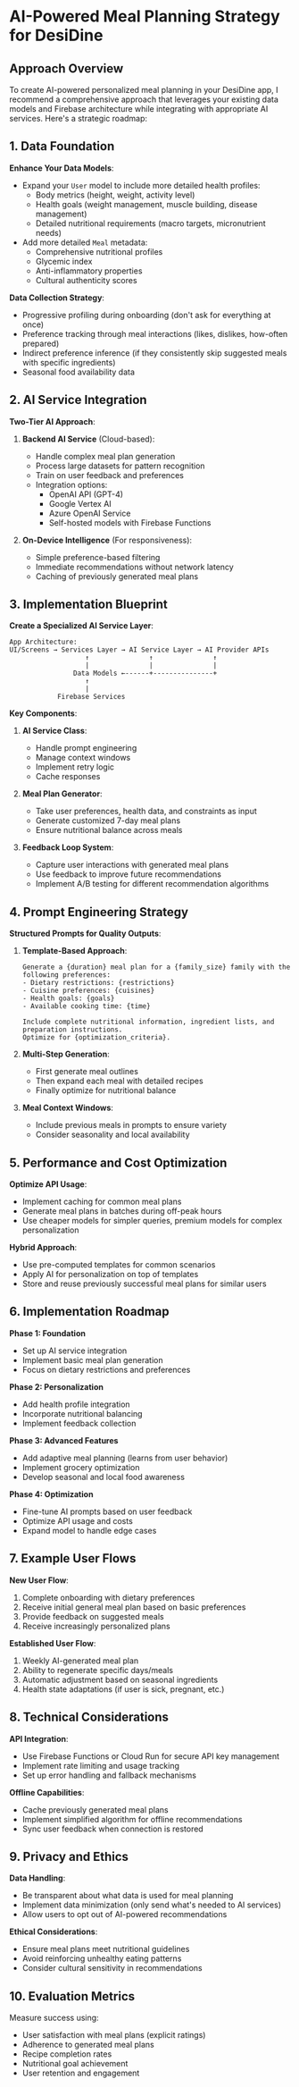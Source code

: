 # AI-Powered Meal Planning Strategy for DesiDine

## Approach Overview

To create AI-powered personalized meal planning in your DesiDine app, I recommend a comprehensive approach that leverages your existing data models and Firebase architecture while integrating with appropriate AI services. Here's a strategic roadmap:

## 1. Data Foundation

**Enhance Your Data Models**:
- Expand your `User` model to include more detailed health profiles:
  - Body metrics (height, weight, activity level)
  - Health goals (weight management, muscle building, disease management)
  - Detailed nutritional requirements (macro targets, micronutrient needs)
- Add more detailed `Meal` metadata:
  - Comprehensive nutritional profiles
  - Glycemic index
  - Anti-inflammatory properties
  - Cultural authenticity scores

**Data Collection Strategy**:
- Progressive profiling during onboarding (don't ask for everything at once)
- Preference tracking through meal interactions (likes, dislikes, how-often prepared)
- Indirect preference inference (if they consistently skip suggested meals with specific ingredients)
- Seasonal food availability data

## 2. AI Service Integration

**Two-Tier AI Approach**:

1. **Backend AI Service** (Cloud-based):
   - Handle complex meal plan generation
   - Process large datasets for pattern recognition
   - Train on user feedback and preferences
   - Integration options:
     - OpenAI API (GPT-4)
     - Google Vertex AI
     - Azure OpenAI Service
     - Self-hosted models with Firebase Functions

2. **On-Device Intelligence** (For responsiveness):
   - Simple preference-based filtering
   - Immediate recommendations without network latency
   - Caching of previously generated meal plans

## 3. Implementation Blueprint

**Create a Specialized AI Service Layer**:

```
App Architecture:
UI/Screens → Services Layer → AI Service Layer → AI Provider APIs
                   ↑               ↑               ↑
                   |               |               |
                Data Models ←------+---------------+
                   ↑
                   |
            Firebase Services
```

**Key Components**:

1. **AI Service Class**:
   - Handle prompt engineering
   - Manage context windows
   - Implement retry logic
   - Cache responses

2. **Meal Plan Generator**:
   - Take user preferences, health data, and constraints as input
   - Generate customized 7-day meal plans
   - Ensure nutritional balance across meals

3. **Feedback Loop System**:
   - Capture user interactions with generated meal plans
   - Use feedback to improve future recommendations
   - Implement A/B testing for different recommendation algorithms

## 4. Prompt Engineering Strategy

**Structured Prompts for Quality Outputs**:
1. **Template-Based Approach**:
   ```
   Generate a {duration} meal plan for a {family_size} family with the following preferences:
   - Dietary restrictions: {restrictions}
   - Cuisine preferences: {cuisines}
   - Health goals: {goals}
   - Available cooking time: {time}
   
   Include complete nutritional information, ingredient lists, and preparation instructions.
   Optimize for {optimization_criteria}.
   ```

2. **Multi-Step Generation**:
   - First generate meal outlines
   - Then expand each meal with detailed recipes
   - Finally optimize for nutritional balance

3. **Meal Context Windows**:
   - Include previous meals in prompts to ensure variety
   - Consider seasonality and local availability

## 5. Performance and Cost Optimization

**Optimize API Usage**:
- Implement caching for common meal plans
- Generate meal plans in batches during off-peak hours
- Use cheaper models for simpler queries, premium models for complex personalization

**Hybrid Approach**:
- Use pre-computed templates for common scenarios
- Apply AI for personalization on top of templates
- Store and reuse previously successful meal plans for similar users

## 6. Implementation Roadmap

**Phase 1: Foundation**
- Set up AI service integration
- Implement basic meal plan generation
- Focus on dietary restrictions and preferences

**Phase 2: Personalization**
- Add health profile integration
- Incorporate nutritional balancing
- Implement feedback collection

**Phase 3: Advanced Features**
- Add adaptive meal planning (learns from user behavior)
- Implement grocery optimization
- Develop seasonal and local food awareness

**Phase 4: Optimization**
- Fine-tune AI prompts based on user feedback
- Optimize API usage and costs
- Expand model to handle edge cases

## 7. Example User Flows

**New User Flow**:
1. Complete onboarding with dietary preferences
2. Receive initial general meal plan based on basic preferences
3. Provide feedback on suggested meals
4. Receive increasingly personalized plans

**Established User Flow**:
1. Weekly AI-generated meal plan
2. Ability to regenerate specific days/meals
3. Automatic adjustment based on seasonal ingredients
4. Health state adaptations (if user is sick, pregnant, etc.)

## 8. Technical Considerations

**API Integration**:
- Use Firebase Functions or Cloud Run for secure API key management
- Implement rate limiting and usage tracking
- Set up error handling and fallback mechanisms

**Offline Capabilities**:
- Cache previously generated meal plans
- Implement simplified algorithm for offline recommendations
- Sync user feedback when connection is restored

## 9. Privacy and Ethics

**Data Handling**:
- Be transparent about what data is used for meal planning
- Implement data minimization (only send what's needed to AI services)
- Allow users to opt out of AI-powered recommendations

**Ethical Considerations**:
- Ensure meal plans meet nutritional guidelines
- Avoid reinforcing unhealthy eating patterns
- Consider cultural sensitivity in recommendations

## 10. Evaluation Metrics

Measure success using:
- User satisfaction with meal plans (explicit ratings)
- Adherence to generated meal plans
- Recipe completion rates
- Nutritional goal achievement
- User retention and engagement
